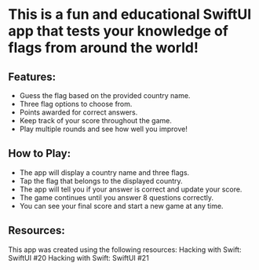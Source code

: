 # This is a fun and educational SwiftUI app that tests your knowledge of flags from around the world!

## Features:
- Guess the flag based on the provided country name.
- Three flag options to choose from.
- Points awarded for correct answers.
- Keep track of your score throughout the game.
- Play multiple rounds and see how well you improve!

## How to Play:
- The app will display a country name and three flags.
- Tap the flag that belongs to the displayed country.
- The app will tell you if your answer is correct and update your score.
- The game continues until you answer 8 questions correctly.
- You can see your final score and start a new game at any time.

## Resources:
This app was created using the following resources:
Hacking with Swift: SwiftUI #20
Hacking with Swift: SwiftUI #21
